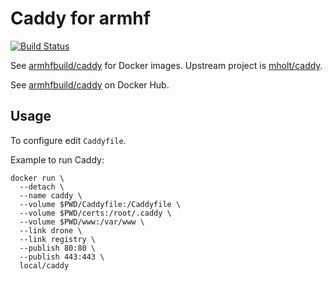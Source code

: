# Caddy for armhf

[![Build Status](https://drone.thisone.rocks/api/badges/armhf-docker-library/caddy/status.svg)](https://drone.thisone.rocks/armhf-docker-library/caddy)

See [armhfbuild/caddy](https://hub.docker.com/r/armhfbuild/caddy/) for Docker images. Upstream project is [mholt/caddy](https://github.com/mholt/caddy).

See [armhfbuild/caddy](https://hub.docker.com/r/armhfbuild/caddy/) on Docker Hub.


## Usage

To configure edit `Caddyfile`.

Example to run Caddy:
```
docker run \
  --detach \
  --name caddy \
  --volume $PWD/Caddyfile:/Caddyfile \
  --volume $PWD/certs:/root/.caddy \
  --volume $PWD/www:/var/www \
  --link drone \
  --link registry \
  --publish 80:80 \
  --publish 443:443 \
  local/caddy
```
